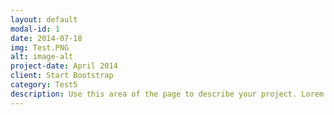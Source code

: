 ```yaml
---
layout: default
modal-id: 1
date: 2014-07-18
img: Test.PNG
alt: image-alt
project-date: April 2014
client: Start Bootstrap
category: Test5
description: Use this area of the page to describe your project. Lorem ipsum dolor sit amet, consectetur adipisicing elit. Mollitia neque assumenda ipsam nihil, molestias magnam, recusandae quos quis inventore quisquam velit asperiores, vitae? Reprehenderit soluta, eos quod consequuntur itaque. Nam.
---
```

